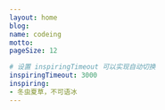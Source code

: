 ```yaml
---
layout: home
blog:
name: codeing
motto:
pageSize: 12

# 设置 inspiringTimeout 可以实现自动切换
inspiringTimeout: 3000
inspiring:
- 冬虫夏草，不可语冰
---
```


